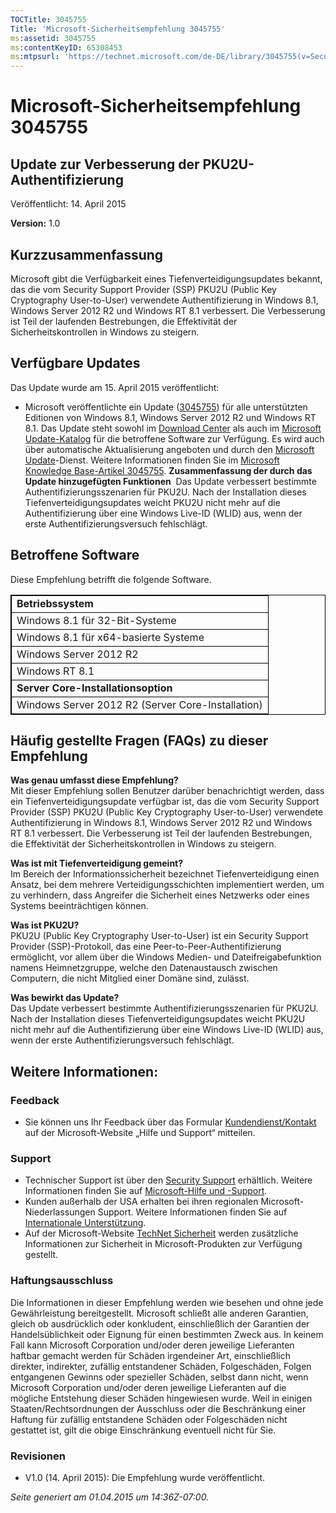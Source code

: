 ```yaml
---
TOCTitle: 3045755
Title: 'Microsoft-Sicherheitsempfehlung 3045755'
ms:assetid: 3045755
ms:contentKeyID: 65308453
ms:mtpsurl: 'https://technet.microsoft.com/de-DE/library/3045755(v=Security.10)'
---
```


Microsoft-Sicherheitsempfehlung 3045755
=======================================

Update zur Verbesserung der PKU2U-Authentifizierung
---------------------------------------------------

Veröffentlicht: 14. April 2015

**Version:** 1.0

Kurzzusammenfassung
-------------------

Microsoft gibt die Verfügbarkeit eines Tiefenverteidigungsupdates bekannt, das die vom Security Support Provider (SSP) PKU2U (Public Key Cryptography User-to-User) verwendete Authentifizierung in Windows 8.1, Windows Server 2012 R2 und Windows RT 8.1 verbessert. Die Verbesserung ist Teil der laufenden Bestrebungen, die Effektivität der Sicherheitskontrollen in Windows zu steigern.

Verfügbare Updates
------------------

Das Update wurde am 15. April 2015 veröffentlicht:

-   Microsoft veröffentlichte ein Update ([3045755](https://support.microsoft.com/de-de/kb/3045755)) für alle unterstützten Editionen von Windows 8.1, Windows Server 2012 R2 und Windows RT 8.1. Das Update steht sowohl im [Download Center](https://www.microsoft.com/download/default.aspx) als auch im [Microsoft Update-Katalog](https://go.microsoft.com/fwlink/?linkid=96155) für die betroffene Software zur Verfügung. Es wird auch über automatische Aktualisierung angeboten und durch den [Microsoft Update](https://go.microsoft.com/fwlink/?linkid=40747)-Dienst. Weitere Informationen finden Sie im [Microsoft Knowledge Base-Artikel 3045755](https://support.microsoft.com/de-de/kb/3045755).
    **Zusammenfassung der durch das Update hinzugefügten Funktionen** 
    Das Update verbessert bestimmte Authentifizierungsszenarien für PKU2U. Nach der Installation dieses Tiefenverteidigungsupdates weicht PKU2U nicht mehr auf die Authentifizierung über eine Windows Live-ID (WLID) aus, wenn der erste Authentifizierungsversuch fehlschlägt.

Betroffene Software
-------------------

Diese Empfehlung betrifft die folgende Software.

<p> </p>
<table style="border:1px solid black;">
<colgroup>
<col width="100%" />
</colgroup>
<tbody>
<tr class="odd">
<td style="border:1px solid black;"><strong>Betriebssystem</strong></td>
</tr>
<tr class="even">
<td style="border:1px solid black;">Windows 8.1 für 32-Bit-Systeme</td>
</tr>
<tr class="odd">
<td style="border:1px solid black;">Windows 8.1 für x64-basierte Systeme</td>
</tr>
<tr class="even">
<td style="border:1px solid black;">Windows Server 2012 R2</td>
</tr>
<tr class="odd">
<td style="border:1px solid black;">Windows RT 8.1</td>
</tr>
<tr class="even">
<td style="border:1px solid black;"><strong>Server Core-Installationsoption</strong></td>
</tr>
<tr class="odd">
<td style="border:1px solid black;">Windows Server 2012 R2 (Server Core-Installation)</td>
</tr>
</tbody>
</table>
  
Häufig gestellte Fragen (FAQs) zu dieser Empfehlung  
---------------------------------------------------
  
**Was genau umfasst diese Empfehlung?**   
Mit dieser Empfehlung sollen Benutzer darüber benachrichtigt werden, dass ein Tiefenverteidigungsupdate verfügbar ist, das die vom Security Support Provider (SSP) PKU2U (Public Key Cryptography User-to-User) verwendete Authentifizierung in Windows 8.1, Windows Server 2012 R2 und Windows RT 8.1 verbessert. Die Verbesserung ist Teil der laufenden Bestrebungen, die Effektivität der Sicherheitskontrollen in Windows zu steigern.
  
**Was ist mit Tiefenverteidigung gemeint?**   
Im Bereich der Informationssicherheit bezeichnet Tiefenverteidigung einen Ansatz, bei dem mehrere Verteidigungsschichten implementiert werden, um zu verhindern, dass Angreifer die Sicherheit eines Netzwerks oder eines Systems beeinträchtigen können.
  
**Was ist PKU2U?**   
PKU2U (Public Key Cryptography User-to-User) ist ein Security Support Provider (SSP)-Protokoll, das eine Peer-to-Peer-Authentifizierung ermöglicht, vor allem über die Windows Medien- und Dateifreigabefunktion namens Heimnetzgruppe, welche den Datenaustausch zwischen Computern, die nicht Mitglied einer Domäne sind, zulässt.
  
**Was bewirkt das Update?**  
Das Update verbessert bestimmte Authentifizierungsszenarien für PKU2U. Nach der Installation dieses Tiefenverteidigungsupdates weicht PKU2U nicht mehr auf die Authentifizierung über eine Windows Live-ID (WLID) aus, wenn der erste Authentifizierungsversuch fehlschlägt.
  
Weitere Informationen:  
----------------------
  
### Feedback
  
-   Sie können uns Ihr Feedback über das Formular [Kundendienst/Kontakt](https://support.microsoft.com/de-de/kb/?scid=sw;en;1257&amp;showpage=1&amp;ws=technet&amp;sd=tech) auf der Microsoft-Website „Hilfe und Support“ mitteilen.
  
### Support
  
-   Technischer Support ist über den [Security Support](https://go.microsoft.com/fwlink/?linkid=21131) erhältlich. Weitere Informationen finden Sie auf [Microsoft-Hilfe und -Support](https://support.microsoft.com/).  
-   Kunden außerhalb der USA erhalten bei ihren regionalen Microsoft-Niederlassungen Support. Weitere Informationen finden Sie auf [Internationale Unterstützung](https://go.microsoft.com/fwlink/?linkid=21155).  
-   Auf der Microsoft-Website [TechNet Sicherheit](https://go.microsoft.com/fwlink/?linkid=21132) werden zusätzliche Informationen zur Sicherheit in Microsoft-Produkten zur Verfügung gestellt.
  
### Haftungsausschluss
  
Die Informationen in dieser Empfehlung werden wie besehen und ohne jede Gewährleistung bereitgestellt. Microsoft schließt alle anderen Garantien, gleich ob ausdrücklich oder konkludent, einschließlich der Garantien der Handelsüblichkeit oder Eignung für einen bestimmten Zweck aus. In keinem Fall kann Microsoft Corporation und/oder deren jeweilige Lieferanten haftbar gemacht werden für Schäden irgendeiner Art, einschließlich direkter, indirekter, zufällig entstandener Schäden, Folgeschäden, Folgen entgangenen Gewinns oder spezieller Schäden, selbst dann nicht, wenn Microsoft Corporation und/oder deren jeweilige Lieferanten auf die mögliche Entstehung dieser Schäden hingewiesen wurde. Weil in einigen Staaten/Rechtsordnungen der Ausschluss oder die Beschränkung einer Haftung für zufällig entstandene Schäden oder Folgeschäden nicht gestattet ist, gilt die obige Einschränkung eventuell nicht für Sie.
  
### Revisionen
  
-   V1.0 (14. April 2015): Die Empfehlung wurde veröffentlicht.
  
*Seite generiert am 01.04.2015 um 14:36Z-07:00.*
